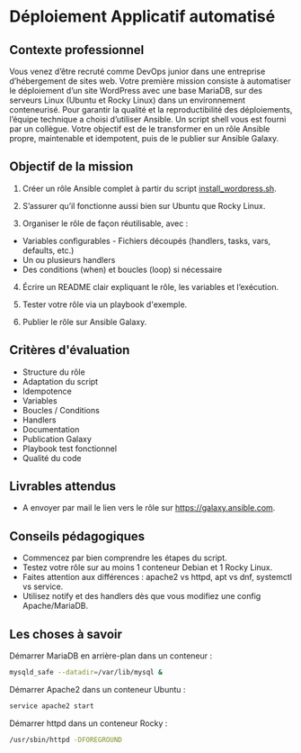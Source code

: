 # Déploiement Applicatif automatisé

## Contexte professionnel  

Vous venez d’être recruté comme DevOps junior dans une entreprise d’hébergement de 
sites web. Votre première mission consiste à automatiser le déploiement d’un site 
WordPress avec une base MariaDB, sur des serveurs Linux (Ubuntu et Rocky Linux) 
dans un environnement conteneurisé. 
Pour garantir la qualité et la reproductibilité des déploiements, l’équipe technique a 
choisi d’utiliser Ansible. 
Un script shell vous est fourni par un collègue. Votre objectif est de le transformer en un 
rôle Ansible propre, maintenable et idempotent, puis de le publier sur Ansible Galaxy. 

## Objectif de la mission 

1. Créer un rôle Ansible complet à partir du script [install_wordpress.sh](Install_wordpress.sh). 

2. S’assurer qu’il fonctionne aussi bien sur Ubuntu que Rocky Linux. 

3. Organiser le rôle de façon réutilisable, avec : 

- Variables configurables - Fichiers découpés (handlers, tasks, vars, defaults, etc.) 
- Un ou plusieurs handlers 
- Des conditions (when) et boucles (loop) si nécessaire

4. Écrire un README clair expliquant le rôle, les variables et l’exécution. 

5. Tester votre rôle via un playbook d'exemple. 

6. Publier le rôle sur Ansible Galaxy. 

## Critères d'évaluation

- Structure du rôle 
- Adaptation du script  
- Idempotence  
- Variables  
- Boucles / Conditions  
- Handlers 
- Documentation 
- Publication Galaxy  
- Playbook test fonctionnel  
- Qualité du code

## Livrables attendus  

- A envoyer par mail le lien vers le rôle sur https://galaxy.ansible.com.

## Conseils pédagogiques  

- Commencez par bien comprendre les étapes du script. 
- Testez votre rôle sur au moins 1 conteneur Debian et 1 Rocky Linux. 
- Faites attention aux différences : apache2 vs httpd, apt vs dnf, systemctl vs service. 
- Utilisez notify et des handlers dès que vous modifiez une config Apache/MariaDB. 

## Les choses à savoir 

Démarrer MariaDB en arrière-plan dans un conteneur :  
```bash
mysqld_safe --datadir=/var/lib/mysql & 
```

Démarrer Apache2 dans un conteneur Ubuntu :  
```bash
service apache2 start 
```

Démarrer httpd dans un conteneur Rocky : 
```bash
/usr/sbin/httpd -DFOREGROUND
```

